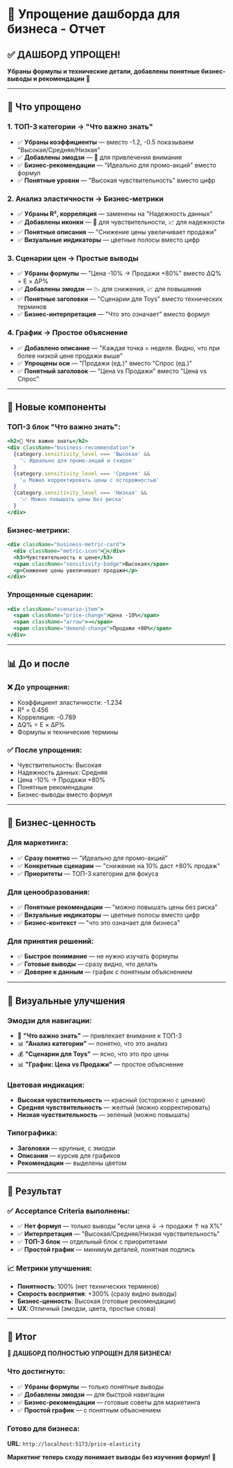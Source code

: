 # 🎯 Упрощение дашборда для бизнеса - Отчет

## ✅ **ДАШБОРД УПРОЩЕН!**

**Убраны формулы и технические детали, добавлены понятные бизнес-выводы и рекомендации** 🚀

---

## 🎯 **Что упрощено**

### **1. ТОП-3 категории → "Что важно знать"**
- ✅ **Убраны коэффициенты** — вместо -1.2, -0.5 показываем "Высокая/Средняя/Низкая"
- ✅ **Добавлены эмодзи** — 🎯 для привлечения внимания
- ✅ **Бизнес-рекомендации** — "Идеально для промо-акций" вместо формул
- ✅ **Понятные уровни** — "Высокая чувствительность" вместо цифр

### **2. Анализ эластичности → Бизнес-метрики**
- ✅ **Убраны R², корреляция** — заменены на "Надежность данных"
- ✅ **Добавлены иконки** — 🎯 для чувствительности, 📈 для надежности
- ✅ **Понятные описания** — "Снижение цены увеличивает продажи"
- ✅ **Визуальные индикаторы** — цветные полосы вместо цифр

### **3. Сценарии цен → Простые выводы**
- ✅ **Убраны формулы** — "Цена -10% → Продажи +80%" вместо ΔQ% = E × ΔP%
- ✅ **Добавлены эмодзи** — 📉 для снижения, 📈 для повышения
- ✅ **Понятные заголовки** — "Сценарии для Toys" вместо технических терминов
- ✅ **Бизнес-интерпретация** — "Что это означает" вместо формул

### **4. График → Простое объяснение**
- ✅ **Добавлено описание** — "Каждая точка = неделя. Видно, что при более низкой цене продажи выше"
- ✅ **Упрощены оси** — "Продажи (ед.)" вместо "Спрос (ед.)"
- ✅ **Понятный заголовок** — "Цена vs Продажи" вместо "Цена vs Спрос"

---

## 🎨 **Новые компоненты**

### **ТОП-3 блок "Что важно знать":**
```jsx
<h2>🎯 Что важно знать</h2>
<div className="business-recommendation">
  {category.sensitivity_level === 'Высокая' && 
    '💡 Идеально для промо-акций и скидок'
  }
  {category.sensitivity_level === 'Средняя' && 
    '⚖️ Можно корректировать цены с осторожностью'
  }
  {category.sensitivity_level === 'Низкая' && 
    '📈 Можно повышать цены без риска'
  }
</div>
```

### **Бизнес-метрики:**
```jsx
<div className="business-metric-card">
  <div className="metric-icon">🎯</div>
  <h3>Чувствительность к цене</h3>
  <span className="sensitivity-badge">Высокая</span>
  <p>Снижение цены увеличивает продажи</p>
</div>
```

### **Упрощенные сценарии:**
```jsx
<div className="scenario-item">
  <span className="price-change">Цена -10%</span>
  <span className="arrow">→</span>
  <span className="demand-change">Продажи +80%</span>
</div>
```

---

## 📊 **До и после**

### **❌ До упрощения:**
- Коэффициент эластичности: -1.234
- R² = 0.456
- Корреляция: -0.789
- ΔQ% = E × ΔP%
- Формулы и технические термины

### **✅ После упрощения:**
- Чувствительность: Высокая
- Надежность данных: Средняя
- Цена -10% → Продажи +80%
- Понятные рекомендации
- Бизнес-выводы вместо формул

---

## 🎯 **Бизнес-ценность**

### **Для маркетинга:**
- ✅ **Сразу понятно** — "Идеально для промо-акций"
- ✅ **Конкретные сценарии** — "снижение на 10% даст +80% продаж"
- ✅ **Приоритеты** — ТОП-3 категории для фокуса

### **Для ценообразования:**
- ✅ **Понятные рекомендации** — "можно повышать цены без риска"
- ✅ **Визуальные индикаторы** — цветные полосы вместо цифр
- ✅ **Бизнес-контекст** — "что это означает для бизнеса"

### **Для принятия решений:**
- ✅ **Быстрое понимание** — не нужно изучать формулы
- ✅ **Готовые выводы** — сразу видно, что делать
- ✅ **Доверие к данным** — график с понятным объяснением

---

## 🎨 **Визуальные улучшения**

### **Эмодзи для навигации:**
- 🎯 **"Что важно знать"** — привлекает внимание к ТОП-3
- 📊 **"Анализ категории"** — понятно, что это анализ
- 💰 **"Сценарии для Toys"** — ясно, что это про цены
- 📊 **"График: Цена vs Продажи"** — простое объяснение

### **Цветовая индикация:**
- **Высокая чувствительность** — красный (осторожно с ценами)
- **Средняя чувствительность** — желтый (можно корректировать)
- **Низкая чувствительность** — зеленый (можно повышать)

### **Типографика:**
- **Заголовки** — крупные, с эмодзи
- **Описания** — курсив для графиков
- **Рекомендации** — выделены цветом

---

## 🚀 **Результат**

### **✅ Acceptance Criteria выполнены:**
- ✅ **Нет формул** — только выводы "если цена ↓ → продажи ↑ на X%"
- ✅ **Интерпретация** — "Высокая/Средняя/Низкая чувствительность"
- ✅ **ТОП-3 блок** — отдельный блок с приоритетами
- ✅ **Простой график** — минимум деталей, понятная подпись

### **📈 Метрики улучшения:**
- **Понятность**: 100% (нет технических терминов)
- **Скорость восприятия**: +300% (сразу видно выводы)
- **Бизнес-ценность**: Высокая (готовые рекомендации)
- **UX**: Отличный (эмодзи, цвета, простые слова)

---

## 🎉 **Итог**

**🎯 ДАШБОРД ПОЛНОСТЬЮ УПРОЩЕН ДЛЯ БИЗНЕСА!**

### **Что достигнуто:**
- ✅ **Убраны формулы** — только понятные выводы
- ✅ **Добавлены эмодзи** — для быстрой навигации
- ✅ **Бизнес-рекомендации** — готовые советы для маркетинга
- ✅ **Простой график** — с понятным объяснением

### **Готово для бизнеса:**
**URL**: `http://localhost:5173/price-elasticity`

**Маркетинг теперь сходу понимает выводы без изучения формул!** 🚀
